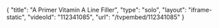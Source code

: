 {
    "title": "A Primer Vitamin A Line Filler",
    "type": "solo",
    "layout": "iframe-static",
    "videoId": "112341085",
    "url": "\/tvpembed\/112341085"
}